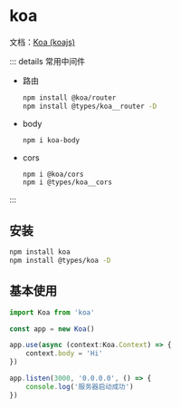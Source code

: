 # koa

文档：[Koa (koajs) ](https://koa.bootcss.com/index.html#introduction)

::: details 常用中间件

- 路由

    ``` bash
    npm install @koa/router
    npm install @types/koa__router -D
    ```

- body

    ``` bash
    npm i koa-body
    ```
    
- cors

    ``` bash
    npm i @koa/cors
    npm i @types/koa__cors
    ```


:::

## 安装

``` bash
npm install koa
npm install @types/koa -D
```



## 基本使用

```typescript
import Koa from 'koa'

const app = new Koa()

app.use(async (context:Koa.Context) => {
    context.body = 'Hi'
})

app.listen(3000, '0.0.0.0', () => {
    console.log('服务器启动成功')
})
```
